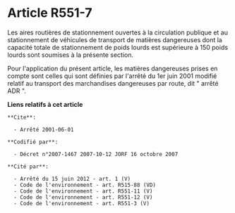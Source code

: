 # Article R551-7

Les aires routières de stationnement ouvertes à la circulation publique et au stationnement de véhicules de transport de
matières dangereuses dont la capacité totale de stationnement de poids lourds est supérieure à 150 poids lourds sont soumises
à la présente section.

Pour l'application du présent article, les matières dangereuses prises en compte sont celles qui sont définies par l'arrêté
du 1er juin 2001 modifié relatif au transport des marchandises dangereuses par route, dit " arrêté ADR ".

**Liens relatifs à cet article**

	**Cite**:

	  - Arrêté 2001-06-01

	**Codifié par**:

	  - Décret n°2007-1467 2007-10-12 JORF 16 octobre 2007

	**Cité par**:

	  - Arrêté du 15 juin 2012 - art. 1 (V)
	  - Code de l'environnement - art. R515-88 (VD)
	  - Code de l'environnement - art. R551-11 (V)
	  - Code de l'environnement - art. R551-12 (V)
	  - Code de l'environnement - art. R551-3 (V)
